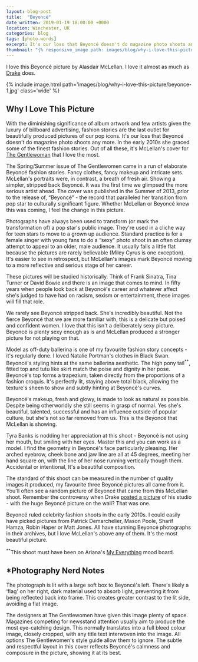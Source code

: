 ```yaml
---
layout: blog-post
title:  "Beyoncé"
date_written: 2019-01-19 18:00:00 +0000
location: Winchester, UK
categories: blog
tags: [photo-words]
excerpt: It's our loss that Beyoncé doesn't do magazine photo shoots any more. In the early 2010s she graced some of the finest fashion stories. Out of all these, it's Alasdair McLellan's cover for The Gentlewoman that I love the most.
thumbnail: "{% responsive_image path: images/blog/why-i-love-this-picture/beyonce-1.jpg class: wide %}"
---
```

I love this Beyoncé picture by Alasdair McLellan. I love it almost as much as [Drake](https://www.elle.com/culture/music/a12186209/drake-has-a-huge-portrait-of-beyonce-on-his-wall/) does.

{% include image.html path='images/blog/why-i-love-this-picture/beyonce-1.jpg' class='wide' %}

## Why I Love This Picture
With the diminishing significance of album artwork and few artists given the luxury of billboard advertising, fashion stories are the last outlet for beautifully produced pictures of our pop icons. It's our loss that Beyoncé doesn't do magazine photo shoots any more. In the early 2010s she graced some of the finest fashion stories. Out of all these, it's McLellan's cover for [The Gentlewoman](https://thegentlewoman.co.uk/library/beyonce) that I love the most.

The Spring/Summer issue of The Gentlewomen came in a run of elaborate Beyoncé fashion stories. Fancy clothes, fancy makeup and intricate sets. McLellan's portraits were, in contrast, a breath of fresh air. Showing a simpler, stripped back Beyoncé. It was the first time we glimpsed the more serious artist ahead. The cover was published in the Summer of 2013, prior to the release of, “Beyoncé” - the record that paralleled her transition from pop star to culturally significant figure. Whether McLellan or Beyoncé knew this was coming, I feel the change in this picture.

Photographs have always been used to transform (or mark the transformation of) a pop star's public image. They're used in a cliche way for teen stars to move to a grown up audience. Standard practice is for a female singer with young fans to do a “sexy" photo shoot in an often clumsy attempt to appeal to an older, male audience. It usually falls a little flat because the pictures are rarely believable (Miley Cyrus is one exception). It's easier to see in retrospect, but McLellan's images mark Beyoncé moving to a more reflective and serious stage of her career.

These pictures will be studied historically. Think of Frank Sinatra, Tina Turner or David Bowie and there is an image that comes to mind. In fifty years when people look back at Beyoncé's career and whatever affect she's judged to have had on racism, sexism or entertainment, these images will fill that role.

We rarely see Beyoncé stripped back. She's incredibly beautiful. Not the fierce Beyoncé that we are more familiar with, this is a delicate but poised and confident women. I love that this isn't a deliberately sexy picture. Beyoncé is plenty sexy enough as is and McLellan produced a stronger picture for not playing on that.

Model as off-duty ballerina is one of my favourite fashion story concepts - it's regularly done. I loved Natalie Portman's clothes in Black Swan. Beyoncé's styling hints at the same ballerina aesthetic. The high pony tail<sup>\*\*</sup>, fitted top and tutu like skirt match the poise and dignity in her pose. Beyoncé's top forms a trapezium, taken directly from the proportions of a fashion croquis. It's perfectly lit, staying above total black, allowing the texture's sheen to show and subtly hinting at Beyoncé's curves.

Beyoncé's makeup, fresh and glowy, is made to look as natural as possible. Despite being otherworldly she still seems in grasp of normal. Yes she's beautiful, talented, successful and has an influence outside of popular culture, but she's not so far removed from us. This is the Beyoncé that McLellan is showing.

Tyra Banks is nodding her appreciation at this shoot - Beyoncé is not using her mouth, but smiling with her eyes. Master this and you can work as a model. I find the geometry in Beyoncé's face particularly pleasing. Her arched eyebrow, cheek bone and jaw line are all at 45 degrees, meeting her hand square on, with the line of her nose running vertically though them. Accidental or intentional, It's a beautiful composition.

The standard of this shoot can be measured in the number of quality images it produced, my favourite three Beyoncé pictures all came from it. You'll often see a random picture of Beyoncé that came from this McLellan shoot. Remember the controversy when Drake [posted a picture](https://www.instagram.com/p/BYsKcZgjEbC/) of his studio - with the huge Beyoncé picture on the wall? That was one.

Beyoncé ruled celebrity fashion shoots in the early 2010s. I could easily have picked pictures from Patrick Demarchelier, Mason Poole, Sharif Hamza, Robin Haper or Matt Jones.  All have stunning Beyoncé photographs in their archives, but I love McLellan's above any of them. It's the most beautiful picture.

<sup>\*\*</sup>This shoot must have been on Ariana's [My Everything](https://en.wikipedia.org/wiki/My_Everything_(Ariana_Grande_album)) mood board.

## \*Photography Nerd Notes
The photograph is lit with a large soft box to Beyoncé's left. There's likely a ‘flag' on her right, dark material used to absorb light, preventing it from being reflected back into frame. This creates greater contrast to the lit side, avoiding a flat image.

The designers at The Gentlewomen have given this image plenty of space. Magazines competing for newsstand attention usually aim to produce the most eye-catching design. This normally translates into a full bleed colour image, closely cropped, with any title text interwoven into the image. All options The Gentlewomen's style guide allow them to ignore. The subtle and respectful layout in this cover reflects Beyoncé's calmness and composure in the picture, showing it at its best.
